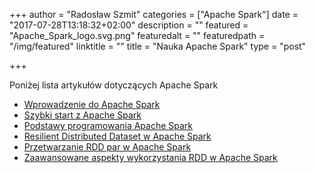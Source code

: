 +++
author = "Radosław Szmit"
categories = ["Apache Spark"]
date = "2017-07-28T13:18:32+02:00"
description = ""
featured = "Apache_Spark_logo.svg.png"
featuredalt = ""
featuredpath = "/img/featured"
linktitle = ""
title = "Nauka Apache Spark"
type = "post"

+++

Poniżej lista artykułów dotyczących Apache Spark

* [Wprowadzenie do Apache Spark](/blog/spark/spark-introduction)
* [Szybki start z Apache Spark](/blog/spark/spark-quick-start)
* [Podstawy programowania Apache Spark](/blog/spark/spark-programming-basic-steps)
* [Resilient Distributed Dataset w Apache Spark](/blog/spark/spark-programming-rdd)
* [Przetwarzanie RDD par w Apache Spark](/blog/spark/spark-programming-rdd-pairs)
* [Zaawansowane aspekty wykorzystania RDD w Apache Spark](/blog/spark/spark-programming-rdd-advanced)